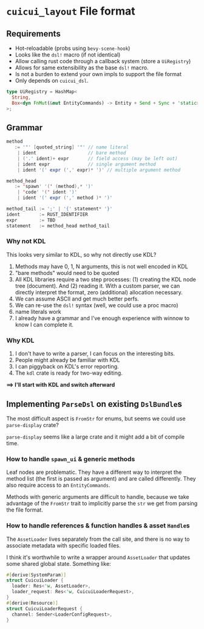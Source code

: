 # `cuicui_layout` File format

## Requirements

* Hot-reloadable (probs using `bevy-scene-hook`)
* Looks like the `dsl!` macro (if not identical)
* Allow calling rust code through a callback system (store a `UiRegistry`)
* Allows for same extensibility as the base `dsl!` macro.
* Is not a burden to extend your own impls to support the file format
* Only depends on `cuicui_dsl`.

```rust
type UiRegistry = HashMap<
  String,
  Box<dyn FnMut(&mut EntityCommands) -> Entity + Send + Sync + 'static>,
>;
```

## Grammar

```scala
method
   := '"' [quoted_string] '"' // name literal
    | ident                   // bare method
    | ('.' ident)+ expr       // field access (may be left out)
    | ident expr              // single argument method
    | ident '(' expr (',' expr)* ')' // multiple argument method

method_head
   := 'spawn' '(' (method),* ')'
    | 'code' '(' ident ')'
    | ident '(' expr (',' method )* ')'

method_tail := ';' | '{' statement* '}'
ident       := RUST_IDENTIFIER
expr        := TBD
statement   := method_head method_tail
```

### Why not KDL

This looks very similar to KDL, so why not directly use KDL?

1. Methods may have 0, 1, N arguments, this is not well encoded in KDL
2. "bare methods" would need to be quoted
3. All KDL libraries require a two step processes: (1) creating the KDL node
   tree (document). And (2) reading it. With a custom parser, we can directly
   interpret the format, zero (additional) allocation necessary.
4. We can assume ASCII and get much better perfs.
5. We can re-use the `dsl!` syntax (well, we could use a proc macro)
6. name literals work
7. I already have a grammar and I've enough experience with winnow to know I can
   complete it.

### Why KDL

1. I don't have to write a parser, I can focus on the interesting bits.
2. People might already be familiar with KDL
3. I can piggyback on KDL's error reporting.
4. The `kdl` crate is ready for two-way editing.

**==> I'll start with KDL and switch afterward**

## Implementing `ParseDsl` on existing `DslBundle`s

The most difficult aspect is `FromStr` for enums, but seems we could use
`parse-display` crate?

`parse-display` seems like a large crate and it might add a bit of compile time.

### How to handle `spawn_ui` & generic methods

Leaf nodes are problematic. They have a different way to interpret the
method list (the first is passed as argument) and are called differently.
They also require access to an `EntityCommands`.

Methods with generic arguments are difficult to handle, because we take
advantage of the `FromStr` trait to implicitly parse the `str` we get from
parsing the file format.

### How to handle references & function handles & asset `Handle`s

The `AssetLoader` lives separately from the call site, and there is no way to
associate metadata with specific loaded files.

I think it's worthwhile to write a wrapper around `AssetLoader` that updates
some shared global state. Something like:

```rust
#[derive(SystemParam)]
struct CuicuiLoader {
  loader: Res<'w, AssetLoader>,
  loader_request: Res<'w, CuicuiLoaderRequest>,
}
#[derive(Resource)]
struct CuicuiLoaderRequest {
  channel: Sender<LoaderConfigRequest>,
}
```
